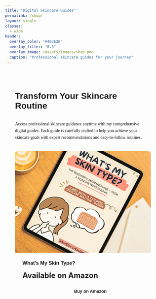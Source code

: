```yaml
---
title: "Digital Skincare Guides"
permalink: /shop/
layout: single
classes:
  - wide
header:
  overlay_color: "#4B3E2B"
  overlay_filter: "0.5"
  overlay_image: /assets/images/shop.png
  caption: "Professional skincare guides for your journey"
---
```


<div class="brand-content">
  <h1 class="brand-heading">Transform Your Skincare Routine</h1>

  <p class="brand-text">Access professional skincare guidance anytime with my comprehensive digital guides. Each guide is carefully crafted to help you achieve your skincare goals with expert recommendations and easy-to-follow routines.</p>

  <div class="brand-guide">
    <div class="brand-thumbnail">
      <img src="/assets/images/whats-my-skin-type-book.jpg" alt="What's My Skin Type? Book" onerror="this.onerror=null;this.src='https://via.placeholder.com/400x300?text=Book+Cover';">
      <div class="brand-overlay">
        <h3 class="brand-subheading">What's My Skin Type? Book</h3>
        <ul class="brand-list">
          <li>A fun, no-fluff guide to understanding your skin better</li>
          <li>Discover your true skin type with interactive insights</li>
          <li>Build a beginner-friendly routine based on your skin's needs</li>
          <li>Written by a licensed esthetician with a science-backed approach</li>
        </ul>
      </div>
    </div>
    <div class="brand-info">
      <h3 class="brand-subheading">What's My Skin Type?</h3>
      <p class="brand-price">Available on Amazon</p>
      <a href="https://www.amazon.ca/dp/B0F6BK75P9" class="brand-button" target="_blank">Buy on Amazon</a>
    </div>
  </div>
</div>

<style>
.brand-content {
  max-width: 1200px;
  margin: 0 auto;
  padding: 2rem;
  color: var(--text-color);
}

.brand-heading {
  color: var(--secondary-color);
  font-family: 'DM Sans', sans-serif;
  margin-bottom: 2rem;
}

.brand-text {
  line-height: 1.6;
  margin-bottom: 2rem;
  font-family: 'Merriweather', serif;
}

.brand-guide {
  background: var(--secondary-color);
  border-radius: 8px;
  overflow: hidden;
  color: var(--background-color);
  margin-bottom: 2rem;
}

.brand-thumbnail {
  position: relative;
  padding-top: 75%;
  overflow: hidden;
}

.brand-thumbnail img {
  position: absolute;
  top: 0;
  left: 0;
  width: 100%;
  height: 100%;
  object-fit: cover;
}

.brand-overlay {
  position: absolute;
  top: 0;
  left: 0;
  width: 100%;
  height: 100%;
  background: rgba(75, 62, 43, 0.9);
  color: var(--background-color);
  padding: 1rem;
  opacity: 0;
  transition: opacity 0.3s ease;
  display: flex;
  flex-direction: column;
  justify-content: center;
}

.brand-thumbnail:hover .brand-overlay {
  opacity: 1;
}

.brand-overlay h3 {
  margin: 0 0 1rem;
  color: var(--accent-color);
}

.brand-overlay ul {
  list-style: none;
  padding: 0;
  margin: 0;
  font-size: 0.9em;
}

.brand-overlay li {
  margin-bottom: 0.5rem;
}

.brand-info {
  padding: 1.5rem;
}

.brand-info h3 {
  margin: 0;
  color: var(--accent-color);
}

.brand-price {
  font-size: 1.5rem;
  font-weight: bold;
  color: var(--background-color);
  margin: 1rem 0;
}

.brand-button {
  display: inline-block;
  background: var(--accent-color);
  color: var(--background-color) !important;
  padding: 0.8rem 1.5rem;
  border-radius: 4px;
  text-decoration: none;
  font-weight: bold;
  transition: background 0.3s ease;
  width: 100%;
  text-align: center;
  font-family: 'DM Sans', sans-serif;
}

.brand-button:hover {
  background: var(--secondary-color);
  color: var(--accent-color) !important;
}

.brand-subheading {
  color: var(--secondary-color);
  font-family: 'DM Sans', sans-serif;
  margin: 2rem 0 1rem;
}

.brand-list {
  list-style: none;
  padding: 0;
  margin: 0;
}

.brand-list li {
  margin-bottom: 0.5rem;
  padding-left: 1.5rem;
  position: relative;
}

.brand-list li:before {
  content: "✓";
  position: absolute;
  left: 0;
  color: var(--accent-color);
}
</style>
